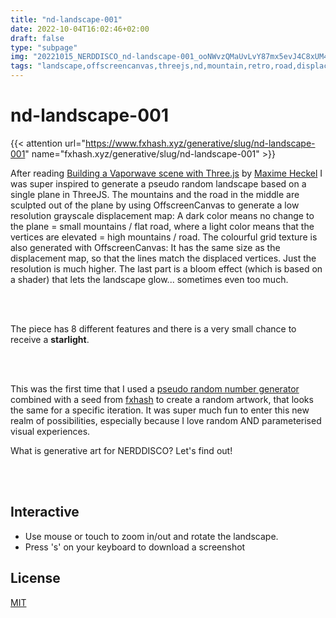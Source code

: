```yaml
---
title: "nd-landscape-001"
date: 2022-10-04T16:02:46+02:00
draft: false
type: "subpage"
img: "20221015_NERDDISCO_nd-landscape-001_ooNWvzQMaUvLvY87mx5evJ4C8xUM4eNRxDmkTFfZQCcwpqG1KUn.jpg"
tags: "landscape,offscreencanvas,threejs,nd,mountain,retro,road,displacement,bloom,glow,shader,webgl,mit,prng,starlight"
---
```



# nd-landscape-001

{{< attention url="https://www.fxhash.xyz/generative/slug/nd-landscape-001" name="fxhash.xyz/generative/slug/nd-landscape-001" >}} 

After reading [Building a Vaporwave scene with Three.js](https://blog.maximeheckel.com/posts/vaporwave-3d-scene-with-threejs/) by [Maxime Heckel](https://twitter.com/MaximeHeckel) I was super inspired to generate a pseudo random landscape based on a single plane in ThreeJS. 
The mountains and the road in the middle are sculpted out of the plane by using OffscreenCanvas to generate a low resolution grayscale displacement map: A dark color means no change to the plane = small mountains / flat road, where a light color means that the vertices are elevated = high mountains / road. 
The colourful grid texture is also generated with OffscreenCanvas: It has the same size as the displacement map, so that the lines match the displaced vertices. Just the resolution is much higher. 
The last part is a bloom effect (which is based on a shader) that lets the landscape glow... sometimes even too much. 

<br /><br />

The piece has 8 different features and there is a very small chance to receive a **starlight**. 

<br /><br />

This was the first time that I used a [pseudo random number generator](https://en.wikipedia.org/wiki/Pseudorandom_number_generator) combined with a seed from [fxhash](https://www.fxhash.xyz/doc/artist/guide-publish-generative-token#fxhash-code-snippet) to create a random artwork, that looks the same for a specific iteration. It was super much fun to enter this new realm of possibilities, especially because I love random AND parameterised visual experiences. 

What is generative art for NERDDISCO? Let's find out!

<br /><br />

## Interactive 
- Use mouse or touch to zoom in/out and rotate the landscape. 
- Press 's' on your keyboard to download a screenshot

## License
[MIT](https://nerddis.co/mit-license)